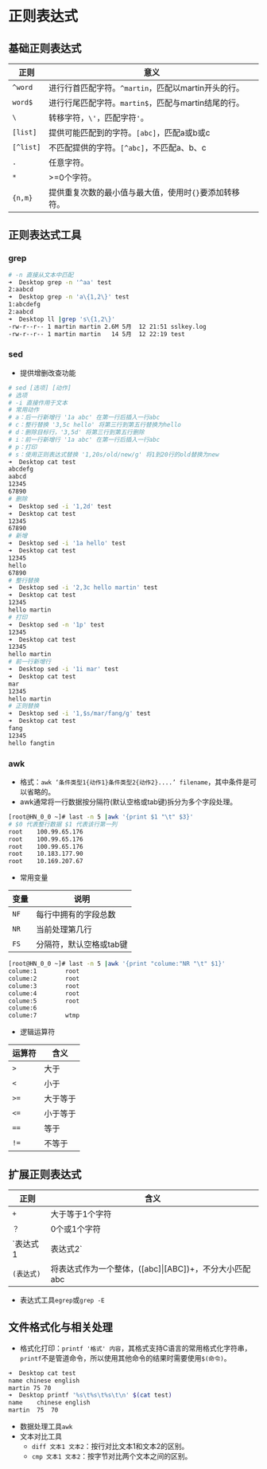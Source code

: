 # 正则表达式

## 基础正则表达式

| 正则      | 意义                                                   |
| --------- | ------------------------------------------------------ |
| `^word`   | 进行行首匹配字符。`^martin`，匹配以martin开头的行。    |
| `word$`   | 进行行尾匹配字符。`martin$`，匹配与martin结尾的行。    |
| `\`       | 转移字符，`\'`，匹配字符`'`。                          |
| `[list]`  | 提供可能匹配到的字符。`[abc]`，匹配a或b或c             |
| `[^list]` | 不匹配提供的字符。`[^abc]`，不匹配a、b、c              |
| `.`       | 任意字符。                                             |
| `*`       | \>=0个字符。                                           |
| `{n,m}`   | 提供重复次数的最小值与最大值，使用时`{}`要添加转移符。 |

## 正则表达式工具

### grep

```bash
# -n 直接从文本中匹配
➜  Desktop grep -n '^aa' test   
2:aabcd
➜  Desktop grep -n 'a\{1,2\}' test
1:abcdefg
2:aabcd
➜  Desktop ll |grep 's\{1,2\}'
-rw-r--r-- 1 martin martin 2.6M 5月  12 21:51 sslkey.log
-rw-r--r-- 1 martin martin   14 5月  12 22:19 test
```

### sed

- 提供增删改查功能

```bash
# sed [选项] [动作]
# 选项
# -i 直接作用于文本
# 常用动作
# a：后一行新增行 '1a abc' 在第一行后插入一行abc
# c：整行替换 '3,5c hello' 将第三行到第五行替换为hello
# d：删除目标行，'3,5d' 将第三行到第五行删除
# i：前一行新增行 '1a abc' 在第一行后插入一行abc
# p：打印
# s：使用正则表达式替换 '1,20s/old/new/g' 将1到20行的old替换为new
➜  Desktop cat test       
abcdefg
aabcd
12345
67890
# 删除
➜  Desktop sed -i '1,2d' test                                              
➜  Desktop cat test          
12345
67890
# 新增
➜  Desktop sed -i '1a hello' test
➜  Desktop cat test              
12345
hello
67890
# 整行替换
➜  Desktop sed -i '2,3c hello martin' test
➜  Desktop cat test                       
12345
hello martin
# 打印
➜  Desktop sed -n '1p' test
12345
➜  Desktop cat test
12345
hello martin
# 前一行新增行
➜  Desktop sed -i '1i mar' test
➜  Desktop cat test            
mar
12345
hello martin
# 正则替换
➜  Desktop sed -i '1,$s/mar/fang/g' test 
➜  Desktop cat test                     
fang
12345
hello fangtin
```

### awk

- 格式：`awk ‘条件类型1{动作1}条件类型2{动作2}....’ filename`，其中条件是可以省略的。
- awk通常将一行数据按分隔符(默认空格或tab键)拆分为多个字段处理。

```bash
[root@HN_0_0 ~]# last -n 5 |awk '{print $1 "\t" $3}'
# $0 代表整行数据 $1 代表该行第一列
root    100.99.65.176
root    100.99.65.176
root    100.99.65.176
root    10.183.177.90
root    10.169.207.67
```

- 常用变量

| 变量 | 说明                    |
| ---- | ----------------------- |
| `NF` | 每行中拥有的字段总数    |
| `NR` | 当前处理第几行          |
| `FS` | 分隔符，默认空格或tab键 |

```bash
[root@HN_0_0 ~]# last -n 5 |awk '{print "colume:"NR "\t" $1}'
colume:1        root
colume:2        root
colume:3        root
colume:4        root
colume:5        root
colume:6
colume:7        wtmp
```

- 逻辑运算符

| 运算符 | 含义     |
| ------ | -------- |
| `>`    | 大于     |
| `<`    | 小于     |
| `>=`   | 大于等于 |
| `<=`   | 小于等于 |
| `==`   | 等于     |
| `!=`   | 不等于   |

## 扩展正则表达式

| 正则              | 含义                                                   |
| ----------------- | ------------------------------------------------------ |
| `+`               | 大于等于1个字符                                        |
| `？`              | 0个或1个字符                                           |
| `表达式1|表达式2` | 表达式1或表达式2                                       |
| `(表达式)`        | 将表达式作为一个整体，([abc]\|[ABC])+，不分大小匹配abc |

- 表达式工具`egrep`或`grep -E`

## 文件格式化与相关处理

- 格式化打印：`printf '格式' 内容`，其格式支持C语言的常用格式化字符串，`printf`不是管道命令，所以使用其他命令的结果时需要使用`$(命令)`。

```bash
➜  Desktop cat test 
name chinese english
martin 75 70
➜  Desktop printf '%s\t%s\t%s\t\n' $(cat test) 
name	chinese	english	
martin	75	70	
```

- 数据处理工具`awk`
- 文本对比工具
  - `diff 文本1 文本2`：按行对比文本1和文本2的区别。
  - `cmp 文本1 文本2`：按字节对比两个文本之间的区别。
